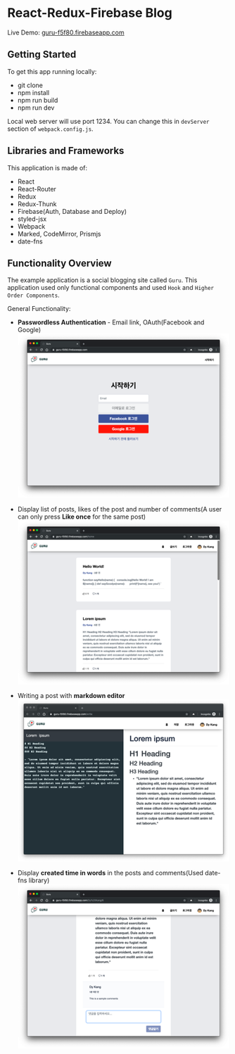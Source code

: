 # React-Redux-Firebase Blog

Live Demo: [guru-f5f80.firebaseapp.com](https://guru-f5f80.firebaseapp.com)

## Getting Started

To get this app running locally:

- git clone
- npm install
- npm run build
- npm run dev
  
Local web server will use port 1234. You can change this in `devServer` section of `webpack.config.js`.

## Libraries and Frameworks

This application is made of:

- React
- React-Router
- Redux
- Redux-Thunk
- Firebase(Auth, Database and Deploy)
- styled-jsx
- Webpack
- Marked, CodeMirror, Prismjs
- date-fns
  
## Functionality Overview

The example application is a social blogging site called `Guru`. This application used only functional components and used `Hook` and `Higher Order Components`.

General Functionality:

- __Passwordless Authentication__ - Email link, OAuth(Facebook and Google) 
  ![](./src/img/guru_01.png)

- Display list of posts, likes of the post and number of comments(A user can only press __Like once__ for the same post)
  ![](./src/img/guru_02.png)

- Writing a post with __markdown editor__
  ![](./src/img/guru_03.png)

- Display __created time in words__ in the posts and comments(Used date-fns library)
  ![](./src/img/guru_04.png)







 



